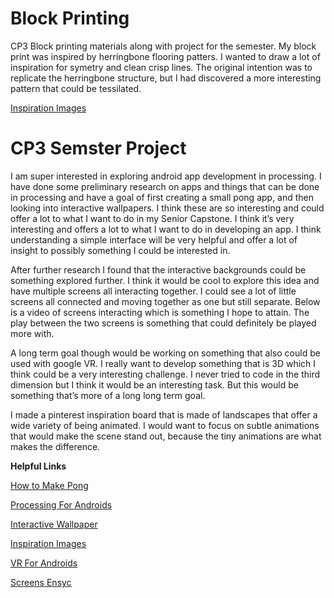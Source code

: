 # Block Printing
CP3 Block printing materials along with project for the semester. My block print was inspired by herringbone flooring patters. 
I wanted to draw a lot of inspiration for symetry and clean crisp lines. The original intention was to replicate the herringbone structure, but I had discovered a more interesting pattern that could be tessilated. 

[Inspiration Images](https://images.homedepot-static.com/productImages/ac32fe66-0f75-4608-acce-2bea40ed0131/svn/biscayne-oak-lifeproof-luxury-vinyl-planks-i124513l-64_1000.jpg/)


# CP3 Semster Project

I am super interested in exploring android app development in processing. I have done some preliminary research on apps and things that can be done in processing and have a goal of first creating a small pong app, and then looking into interactive wallpapers. I think these are so interesting and could offer a lot to what I want to do in my Senior Capstone. I think it’s very interesting and offers a lot to what I want to do in developing an app. I think understanding a simple interface will be very helpful and offer a lot of insight to possibly something I could be interested in. 

After further research I found that the interactive backgrounds could be something explored further. I think it would be cool to explore this idea and have multiple screens all interacting together. I could see a lot of little screens all connected and moving together as one but still separate. Below is a video of screens interacting which is something I hope to attain. The play between the two screens is something that could definitely be played more with.

A long term goal though would be working on something that also could be used with google VR. I really want to develop something that is 3D which I think could be a very interesting challenge. I never tried to code in the third dimension but I think it would be an interesting task. But this would be something that’s more of a long long term goal.

I made a pinterest inspiration board that is made of landscapes that offer a wide variety of being animated. I would want to focus on subtle animations that would make the scene stand out, because the tiny animations are what makes the difference.



**Helpful Links**

[How to Make Pong](https://www.youtube.com/watch?v=TH4bl-5Nxk8/)

[Processing For Androids](https://android.processing.org/)

[Interactive Wallpaper](https://android.processing.org/tutorials/wallpapers/index.html/)

[Inspiration Images](https://pin.it/uzudcmg4deemk7)

[VR For Androids](https://android.processing.org/tutorials/vr_intro/index.html)

[Screens Ensyc](https://www.youtube.com/watch?v=oyEuk8j8imI/)
